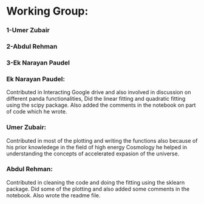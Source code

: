 # Working Group:
### 1-Umer Zubair
### 2-Abdul Rehman
### 3-Ek Narayan Paudel

### Ek Narayan Paudel:
Contributed in Interacting Google drive and also involved in discussion on different panda functionalities, Did the linear fitting and quadratic fitting using the scipy package. Also added the comments in the notebook on part of code which he wrote.

### Umer Zubair:
Contributed in most of the plotting and writing the functions also because of his prior knowledege in the field of high energy Cosmology he helped in understanding the concepts of accelerated expasion of the universe.

### Abdul Rehman:
Contributed in cleaning the code and doing the fitting using the sklearn package. Did some of the plotting and also added some comments in the notebook. Also wrote the readme file.
